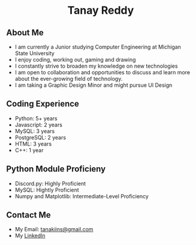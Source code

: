 <h1 align="center">
Tanay Reddy
</h1>
 
## About Me

- I am currently a Junior studying Computer Engineering at Michigan State University
- I enjoy coding, working out, gaming and drawing
- I constantly strive to broaden my knowledge on new technologies
- I am open to collaboration and opportunities to discuss and learn more about the ever-growing field of technology.
- I am taking a Graphic Design Minor and might pursue UI Design

## Coding Experience

- Python: 5+ years
- Javascript: 2 years
- MySQL: 3 years
- PostgreSQL: 2 years
- HTML: 3 years
- C++: 1 year

## Python Module Proficieny

- Discord.py: Highly Proficient
- MySQL: Hightly Proficient
- Numpy and Matplotlib: Intermediate-Level Proficiency

## Contact Me

- My Email: tanakiins@gmail.com
- My [LinkedIn](https://www.linkedin.com/in/tanay-reddy-a69044222/)
